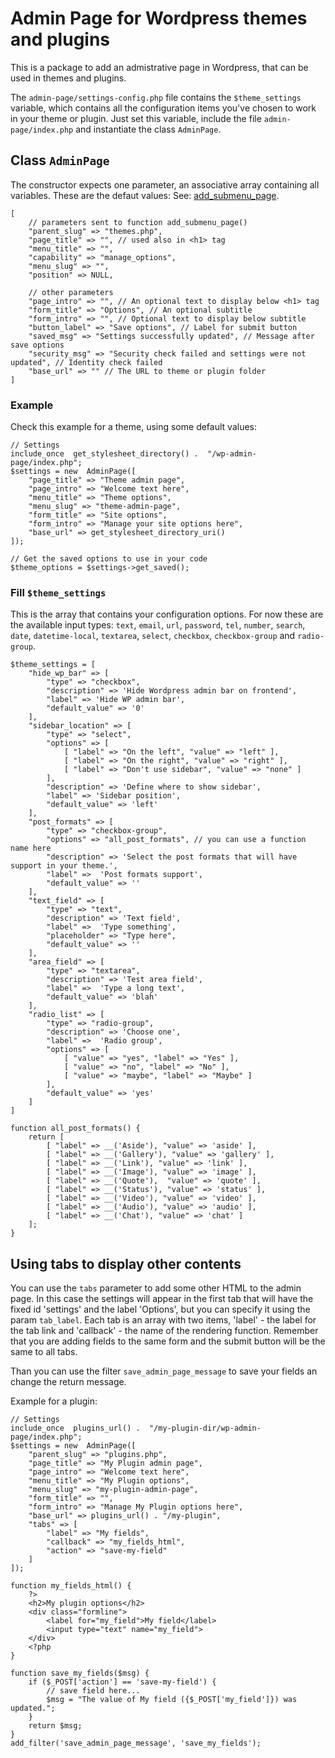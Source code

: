 ﻿# Admin Page for Wordpress themes and plugins
This is a package to add an admistrative page in Wordpress, that can be used in themes and plugins.

The ```admin-page/settings-config.php``` file contains the ```$theme_settings``` variable, which contains all the configuration items you've chosen to work in your theme or plugin. Just set this variable, include the file ```admin-page/index.php``` and instantiate the class ```AdminPage```.

## Class ```AdminPage```
The constructor expects one parameter, an associative array containing all variables. These are the defaut values:
See: [add_submenu_page](https://developer.wordpress.org/reference/functions/add_submenu_page/).

    [
        // parameters sent to function add_submenu_page()
        "parent_slug" => "themes.php",
        "page_title" => "", // used also in <h1> tag
        "menu_title" => "",
        "capability" => "manage_options",
        "menu_slug" => "",
        "position" => NULL,

        // other parameters
        "page_intro" => "", // An optional text to display below <h1> tag
        "form_title" => "Options", // An optional subtitle
        "form_intro" => "", // Optional text to display below subtitle
        "button_label" => "Save options", // Label for submit button
        "saved_msg" => "Settings successfully updated", // Message after save options
        "security_msg" => "Security check failed and settings were not updated", // Identity check failed
        "base_url" => "" // The URL to theme or plugin folder
    ]
 
### Example
Check this example for a theme, using some default values:

    // Settings
    include_once  get_stylesheet_directory() .  "/wp-admin-page/index.php";
    $settings = new  AdminPage([
        "page_title" => "Theme admin page",
        "page_intro" => "Welcome text here",
        "menu_title" => "Theme options",
        "menu_slug" => "theme-admin-page",
        "form_title" => "Site options",
        "form_intro" => "Manage your site options here",
        "base_url" => get_stylesheet_directory_uri()
    ]);
    
    // Get the saved options to use in your code
    $theme_options = $settings->get_saved();


 ### Fill ```$theme_settings```
This is the array that contains your configuration options. For now these are the available input types: ```text```, ```email```, ```url```, ```password```, ```tel```, ```number```, ```search```, ```date```, ```datetime-local```, ```textarea```, ```select```, ```checkbox```, ```checkbox-group``` and ```radio-group```.

    $theme_settings = [
        "hide_wp_bar" => [
            "type" => "checkbox",
            "description" => 'Hide Wordpress admin bar on frontend',
            "label" => 'Hide WP admin bar',
            "default_value" => '0'
        ],
        "sidebar_location" => [
            "type" => "select",
            "options" => [
                [ "label" => "On the left", "value" => "left" ],
                [ "label" => "On the right", "value" => "right" ],
                [ "label" => "Don't use sidebar", "value" => "none" ]
            ],
            "description" => 'Define where to show sidebar',
            "label" => 'Sidebar position',
            "default_value" => 'left'
        ],
        "post_formats" => [
            "type" => "checkbox-group",
            "options" => "all_post_formats", // you can use a function name here
            "description" => 'Select the post formats that will have support in your theme.',
            "label" =>  'Post formats support',
            "default_value" => ''
        ],
        "text_field" => [
            "type" => "text",
            "description" => 'Text field',
            "label" =>  'Type something',
            "placeholder" => "Type here",
            "default_value" => ''
        ],
        "area_field" => [
            "type" => "textarea",
            "description" => 'Test area field',
            "label" =>  'Type a long text',
            "default_value" => 'blah'
        ],
        "radio_list" => [
            "type" => "radio-group",
            "description" => 'Choose one',
            "label" =>  'Radio group',
            "options" => [
                [ "value" => "yes", "label" => "Yes" ],
                [ "value" => "no", "label" => "No" ],
                [ "value" => "maybe", "label" => "Maybe" ]
            ],
            "default_value" => 'yes'
        ]
    ]

	function all_post_formats() {
		return [
			[ "label" => __('Aside'), "value" => 'aside' ],
			[ "label" => __('Gallery'), "value" => 'gallery' ],
			[ "label" => __('Link'), "value" => 'link' ],
			[ "label" => __('Image'), "value" => 'image' ],
			[ "label" => __('Quote'),  "value" => 'quote' ],
			[ "label" => __('Status'), "value" => 'status' ],
			[ "label" => __('Video'), "value" => 'video' ],
			[ "label" => __('Audio'), "value" => 'audio' ],
			[ "label" => __('Chat'), "value" => 'chat' ]
		];
	}

## Using tabs to display other contents
You can use the ```tabs``` parameter to add some other HTML to the admin page. In  this case the settings will appear in the first tab that will have the fixed id 'settings' and the label 'Options', but you can specify it using the param ```tab_label```. Each tab is an array with two items, 'label' - the label for the tab link and 'callback' - the name of the rendering function. Remember that you are adding fields to the same form and the submit button will be the same to all tabs.

Than you can use the filter ```save_admin_page_message``` to save your fields an change the return message.

Example for a plugin:
    
    // Settings
    include_once  plugins_url() .  "/my-plugin-dir/wp-admin-page/index.php";
    $settings = new  AdminPage([
        "parent_slug" => "plugins.php",
        "page_title" => "My Plugin admin page",
        "page_intro" => "Welcome text here",
        "menu_title" => "My Plugin options",
        "menu_slug" => "my-plugin-admin-page",
        "form_title" => "",
        "form_intro" => "Manage My Plugin options here",
        "base_url" => plugins_url() . "/my-plugin",
        "tabs" => [
            "label" => "My fields",
            "callback" => "my_fields_html",
            "action" => "save-my-field"
        ]
    ]);

    function my_fields_html() {
        ?>
        <h2>My plugin options</h2>
        <div class="formline">
            <label for="my_field">My field</label>
            <input type="text" name="my_field">
        </div>
        <?php
    }

	function save_my_fields($msg) {
		if ($_POST['action'] == 'save-my-field') {
			// save field here...
			$msg = "The value of My field ({$_POST['my_field']}) was updated.";
		}
		return $msg;
	}
	add_filter('save_admin_page_message', 'save_my_fields');